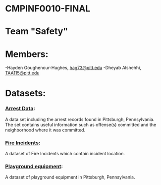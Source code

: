 # CMPINF0010-FINAL

# Team "Safety"

# Members:

-Hayden Goughenour-Hughes, hag73@pitt.edu
-Dheyab Alshehhi, TAA115@pitt.edu

# Datasets:

### [Arrest Data](https://data.wprdc.org/dataset/arrest-data/resource/e03a89dd-134a-4ee8-a2bd-62c40aeebc6f):

A data set including the arrest records found in Pittsburgh, Pennsylvania. The set contains useful information such as offense(s) committed and the neighborhood where it was committed.

### [Fire Incidents](https://data.wprdc.org/dataset/fire-incidents-in-city-of-pittsburgh/resource/8d76ac6b-5ae8-4428-82a4-043130d17b02):

A dataset of Fire Incidents which contain incident location.

### [Playground equipment](https://data.wprdc.org/dataset/playground-equipment/resource/e39ef76e-0a11-47c8-a86f-a37f55db7a2b):

A dataset of playground equipment in Pittsburgh, Pennsylvania.
